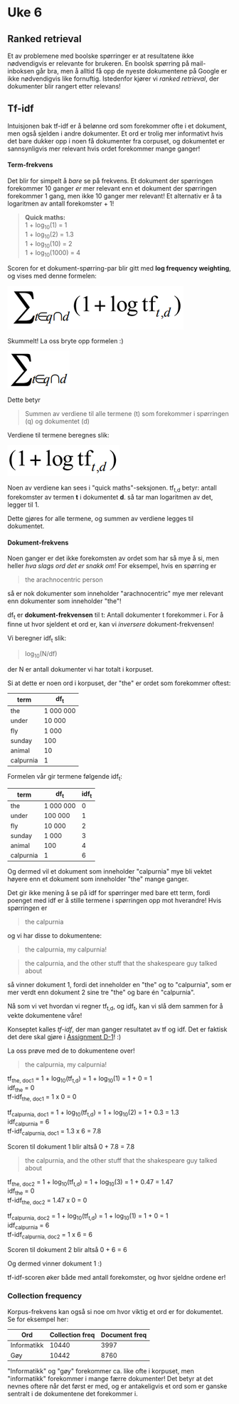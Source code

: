 # Uke 6

## Ranked retrieval

Et av problemene med boolske spørringer er at resultatene ikke nødvendigvis er relevante for brukeren. En boolsk spørring på mail-inboksen går bra, men å alltid få opp de nyeste dokumentene på Google er ikke nødvendigvis like fornuftig. Istedenfor kjører vi _ranked retrieval_, der dokumenter blir rangert etter relevans!

## Tf-idf
Intuisjonen bak tf-idf er å belønne ord som forekommer ofte i et dokument, men også sjelden i andre dokumenter. Et ord er trolig mer informativt hvis det bare dukker opp i noen få dokumenter fra corpuset, og dokumentet er sannsynligvis mer relevant hvis ordet forekommer mange ganger!

#### Term-frekvens

Det blir for simpelt å _bare_ se på frekvens. Et dokument der spørringen forekommer 10 ganger _er_ mer relevant enn et dokument der spørringen forekommer 1 gang, men ikke 10 ganger mer relevant! Et alternativ er å ta logaritmen av antall forekomster + 1!

> **Quick maths:** \
> 1 + log<sub>10</sub>(1) = 1 \
> 1 + log<sub>10</sub>(2) = 1.3 \
> 1 + log<sub>10</sub>(10) = 2 \
> 1 + log<sub>10</sub>(1000) = 4

Scoren for et dokument-spørring-par blir gitt med **log frequency weighting**, og vises med denne formelen:

![log tf sum](../images/logtfsum.png)

Skummelt! La oss bryte opp formelen :)

![sum og t in q and d](../images/logtfsum1.png)

Dette betyr

> Summen av verdiene til alle termene (t) som forekommer i spørringen (q) og dokumentet (d)

Verdiene til termene beregnes slik:

![log tf formula](../images/logtfsum2.png)

Noen av verdiene kan sees i "quick maths"-seksjonen. tf<sub>t,d</sub> betyr: antall forekomster av termen **t** i dokumentet **d**. så tar man logaritmen av det, legger til 1.

Dette gjøres for alle termene, og summen av verdiene legges til dokumentet.

#### Dokument-frekvens

Noen ganger er det ikke forekomsten av ordet som har så mye å si, men heller _hva slags ord det er snakk om_! For eksempel, hvis en spørring er

> the arachnocentric person

så er nok dokumenter som inneholder "arachnocentric" mye mer relevant enn dokumenter som inneholder "the"!

df<sub>t</sub> er **dokument-frekvensen** til t: Antall dokumenter t forekommer i. For å finne ut hvor sjeldent et ord er, kan vi _inversere_ dokument-frekvensen!

Vi beregner idf<sub>t</sub> slik:

> log<sub>10</sub>(N/df)

der N er antall dokumenter vi har totalt i korpuset.

Si at dette er noen ord i korpuset, der "the" er ordet som forekommer oftest:

| term      | df<sub>t</sub> |
| --------- | -------------- |
| the       | 1 000 000      |
| under     | 10 000         |
| fly       | 1 000          |
| sunday    | 100            |
| animal    | 10             |
| calpurnia | 1              |

Formelen vår gir termene følgende idf<sub>t</sub>:

| term      | df<sub>t</sub> | idf<sub>t</sub> |
| --------- | -------------- | --------------- |
| the       | 1 000 000      | 0               |
| under     | 100 000        | 1               |
| fly       | 10 000         | 2               |
| sunday    | 1 000          | 3               |
| animal    | 100            | 4               |
| calpurnia | 1              | 6               |

Og dermed vil et dokument som inneholder "calpurnia" mye bli vektet høyere enn et dokument som inneholder "the" mange ganger.

Det gir ikke mening å se på idf for spørringer med bare ett term, fordi poenget med idf er å stille termene i spørringen opp mot hverandre! Hvis spørringen er

> the calpurnia

og vi har disse to dokumentene:

> the calpurnia, my calpurnia!

> the calpurnia, and the other stuff that the shakespeare guy talked about

så vinner dokument 1, fordi det inneholder en "the" og to "calpurnia", som er mer verdt enn dokument 2 sine tre "the" og bare én "calpurnia".

Nå som vi vet hvordan vi regner tf<sub>t,d</sub>, og idf<sub>t</sub>, kan vi slå dem sammen for å vekte dokumentene våre!

Konseptet kalles _tf-idf_, der man ganger resultatet av tf og idf. Det er faktisk det dere skal gjøre i [Assignment D-1](https://github.com/aohrn/in3120-2024/blob/main/assignment-d-1.md)! :)

La oss prøve med de to dokumentene over!

> the calpurnia, my calpurnia!

tf<sub>the, doc1</sub> = 1 + log<sub>10</sub>(tf<sub>t,d</sub>) = 1 + log<sub>10</sub>(1) = 1 + 0 = 1 \
idf<sub>the</sub> = 0 \
tf-idf<sub>the, doc1</sub> = 1 x 0 = 0

tf<sub>calpurnia, doc1</sub> = 1 + log<sub>10</sub>(tf<sub>t,d</sub>) = 1 + log<sub>10</sub>(2) = 1 + 0.3 = 1.3 \
idf<sub>calpurnia</sub> = 6 \
tf-idf<sub>calpurnia, doc1</sub> = 1.3 x 6 = 7.8

Scoren til dokument 1 blir altså 0 + 7.8 = 7.8

> the calpurnia, and the other stuff that the shakespeare guy talked about

tf<sub>the, doc2</sub> = 1 + log<sub>10</sub>(tf<sub>t,d</sub>) = 1 + log<sub>10</sub>(3) = 1 + 0.47 = 1.47 \
idf<sub>the</sub> = 0 \
tf-idf<sub>the, doc2</sub> = 1.47 x 0 = 0

tf<sub>calpurnia, doc2</sub> = 1 + log<sub>10</sub>(tf<sub>t,d</sub>) = 1 + log<sub>10</sub>(1) = 1 + 0 = 1 \
idf<sub>calpurnia</sub> = 6 \
tf-idf<sub>calpurnia, doc2</sub> = 1 x 6 = 6

Scoren til dokument 2 blir altså 0 + 6 = 6

Og dermed vinner dokument 1 :)

tf-idf-scoren øker både med antall forekomster, og hvor sjeldne ordene er!

### Collection frequency

Korpus-frekvens kan også si noe om hvor viktig et ord er for dokumentet. Se for eksempel her:

| Ord         | Collection freq | Document freq |
| ----------- | --------------- | ------------- |
| Informatikk | 10440           | 3997          |
| Gøy         | 10442           | 8760          |

"Informatikk" og "gøy" forekommer ca. like ofte i korpuset, men "informatikk" forekommer i mange færre dokumenter! Det betyr at det nevnes oftere når det først er med, og er antakeligvis et ord som er ganske sentralt i de dokumentene det forekommer i.
